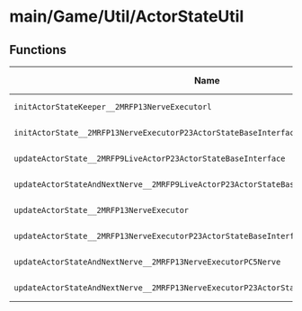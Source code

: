 # main/Game/Util/ActorStateUtil

## Functions

| Name | Address | Match % |
|------|---------|---------|
| `initActorStateKeeper__2MRFP13NerveExecutorl` | `0x803C7A98` | :x: (0.0%) |
| `initActorState__2MRFP13NerveExecutorP23ActorStateBaseInterfacePC5NervePCc` | `0x803C7AA0` | :x: (0.0%) |
| `updateActorState__2MRFP9LiveActorP23ActorStateBaseInterface` | `0x803C7B08` | :x: (0.0%) |
| `updateActorStateAndNextNerve__2MRFP9LiveActorP23ActorStateBaseInterfacePC5Nerve` | `0x803C7B98` | :x: (0.0%) |
| `updateActorState__2MRFP13NerveExecutor` | `0x803C7BF0` | :x: (0.0%) |
| `updateActorState__2MRFP13NerveExecutorP23ActorStateBaseInterface` | `0x803C7BFC` | :x: (0.0%) |
| `updateActorStateAndNextNerve__2MRFP13NerveExecutorPC5Nerve` | `0x803C7C8C` | :x: (0.0%) |
| `updateActorStateAndNextNerve__2MRFP13NerveExecutorP23ActorStateBaseInterfacePC5Nerve` | `0x803C7CEC` | :x: (0.0%) |